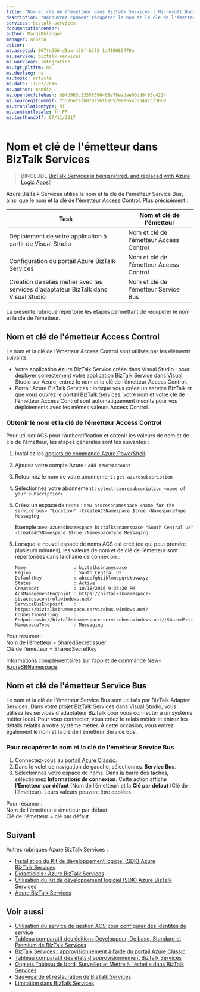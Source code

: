 ```yaml
---
title: "Nom et clé de l’émetteur dans BizTalk Services | Microsoft Docs"
description: "Découvrez comment récupérer le nom et la clé de l'émetteur pour le bus des services ou le contrôle d'accès (ACS) dans BizTalk Services. MABS, WABS"
services: biztalk-services
documentationcenter: 
author: MandiOhlinger
manager: anneta
editor: 
ms.assetid: 067fe356-d1aa-420f-b2f2-1a418686470a
ms.service: biztalk-services
ms.workload: integration
ms.tgt_pltfrm: na
ms.devlang: na
ms.topic: article
ms.date: 11/07/2016
ms.author: mandia
ms.openlocfilehash: b9fd985c23558596408e78eadae00dd0f95c4214
ms.sourcegitcommit: f537befafb079256fba0529ee554c034d73f36b0
ms.translationtype: MT
ms.contentlocale: fr-FR
ms.lasthandoff: 07/11/2017
---
```

# <a name="biztalk-services-issuer-name-and-issuer-key"></a>Nom et clé de l'émetteur dans BizTalk Services

> [!INCLUDE [BizTalk Services is being retired, and replaced with Azure Logic Apps](../../includes/biztalk-services-retirement.md)]

Azure BizTalk Services utilise le nom et la clé de l'émetteur Service Bus, ainsi que le nom et la clé de l'émetteur Access Control. Plus précisément :

| Task | Nom et clé de l'émetteur |
| --- | --- |
| Déploiement de votre application à partir de Visual Studio |Nom et clé de l'émetteur Access Control |
| Configuration du portail Azure BizTalk Services |Nom et clé de l'émetteur Access Control |
| Création de relais métier avec les services d'adaptateur BizTalk dans Visual Studio |Nom et clé de l'émetteur Service Bus |

La présente rubrique répertorie les étapes permettant de récupérer le nom et la clé de l’émetteur. 

## <a name="access-control-issuer-name-and-issuer-key"></a>Nom et clé de l'émetteur Access Control
Le nom et la clé de l'émetteur Access Control sont utilisés par les éléments suivants :

* Votre application Azure BizTalk Service créée dans Visual Studio : pour déployer correctement votre application BizTalk Service dans Visual Studio sur Azure, entrez le nom et la clé de l’émetteur Access Control. 
* Portail Azure BizTalk Services : lorsque vous créez un service BizTalk et que vous ouvrez le portail BizTalk Services, votre nom et votre clé de l’émetteur Access Control sont automatiquement inscrits pour vos déploiements avec les mêmes valeurs Access Control.

### <a name="get-the-access-control-issuer-name-and-issuer-key"></a>Obtenir le nom et la clé de l’émetteur Access Control

Pour utiliser ACS pour l’authentification et obtenir les valeurs de nom et de clé de l’émetteur, les étapes générales sont les suivantes :

1. Installez les [applets de commande Azure PowerShell](https://azure.microsoft.com/documentation/articles/powershell-install-configure/).
2. Ajoutez votre compte Azure : `Add-AzureAccount`
3. Retournez le nom de votre abonnement : `get-azuresubscription`
4. Sélectionnez votre abonnement : `select-azuresubscription <name of your subscription>` 
5. Créez un espace de noms : `new-azuresbnamespace <name for the service bus> "Location" -CreateACSNamespace $true -NamespaceType Messaging`

    Exemple :`new-azuresbnamespace biztalksbnamespace "South Central US" -CreateACSNamespace $true -NamespaceType Messaging`
      
5. Lorsque le nouvel espace de noms ACS est créé (ce qui peut prendre plusieurs minutes), les valeurs de nom et de clé de l’émetteur sont répertoriées dans la chaîne de connexion : 

    ```
    Name                  : biztalksbnamespace
    Region                : South Central US
    DefaultKey            : abcdefghijklmnopqrstuvwxyz
    Status                : Active
    CreatedAt             : 10/18/2016 9:36:30 PM
    AcsManagementEndpoint : https://biztalksbnamespace-sb.accesscontrol.windows.net/
    ServiceBusEndpoint    : https://biztalksbnamespace.servicebus.windows.net/
    ConnectionString      : Endpoint=sb://biztalksbnamespace.servicebus.windows.net/;SharedSecretIssuer=owner;SharedSecretValue=abcdefghijklmnopqrstuvwxyz
    NamespaceType         : Messaging
    ```

Pour résumer :  
Nom de l’émetteur = SharedSecretIssuer  
Clé de l’émetteur = SharedSecretKey

Informations complémentaires sur l’applet de commande [New-AzureSBNamespace](https://msdn.microsoft.com/library/dn495165.aspx). 

## <a name="service-bus-issuer-name-and-issuer-key"></a>Nom et clé de l'émetteur Service Bus
Le nom et la clé de l'émetteur Service Bus sont utilisés par BizTalk Adapter Services. Dans votre projet BizTalk Services dans Visual Studio, vous utilisez les services d'adaptateur BizTalk pour vous connecter à un système métier local. Pour vous connecter, vous créez le relais métier et entrez les détails relatifs à votre système métier. À cette occasion, vous entrez également le nom et la clé de l'émetteur Service Bus.

### <a name="to-retrieve-the-service-bus-issuer-name-and-issuer-key"></a>Pour récupérer le nom et la clé de l'émetteur Service Bus
1. Connectez-vous au [portail Azure Classic](http://go.microsoft.com/fwlink/p/?LinkID=213885).
2. Dans le volet de navigation de gauche, sélectionnez **Service Bus**.
3. Sélectionnez votre espace de noms. Dans la barre des tâches, sélectionnez **Informations de connexion**. Cette action affiche **l’Émetteur par défaut** (Nom de l’émetteur) et la **Clé par défaut** (Clé de l’émetteur). Leurs valeurs peuvent être copiées.  

Pour résumer :  
Nom de l'émetteur = émetteur par défaut  
Clé de l'émetteur = clé par défaut

## <a name="next"></a>Suivant
Autres rubriques Azure BizTalk Services :

* [Installation du Kit de développement logiciel (SDK) Azure BizTalk Services](http://go.microsoft.com/fwlink/p/?LinkID=241589)<br/>
* [Didacticiels : Azure BizTalk Services](http://go.microsoft.com/fwlink/p/?LinkID=236944)<br/>
* [Utilisation du Kit de développement logiciel (SDK) Azure BizTalk Services](http://go.microsoft.com/fwlink/p/?LinkID=302335)<br/>
* [Azure BizTalk Services](http://go.microsoft.com/fwlink/p/?LinkID=303664)<br/>

## <a name="see-also"></a>Voir aussi
* [Utilisation du service de gestion ACS pour configurer des identités de service](http://go.microsoft.com/fwlink/p/?LinkID=303942)<br/>
* [Tableau comparatif des éditions Développeur, De base, Standard et Premium de BizTalk Services](http://go.microsoft.com/fwlink/p/?LinkID=302279)<br/>
* [BizTalk Services : approvisionnement à l’aide du portail Azure Classic](http://go.microsoft.com/fwlink/p/?LinkID=302280)<br/>
* [Tableau comparatif des états d'approvisionnement BizTalk Services](http://go.microsoft.com/fwlink/p/?LinkID=329870)<br/>
* [Onglets Tableau de bord, Surveiller et Mettre à l'échelle dans BizTalk Services](http://go.microsoft.com/fwlink/p/?LinkID=302281)<br/>
* [Sauvegarde et restauration de BizTalk Services](http://go.microsoft.com/fwlink/p/?LinkID=329873)<br/>
* [Limitation dans BizTalk Services](http://go.microsoft.com/fwlink/p/?LinkID=302282)<br/>

